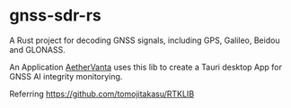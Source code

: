 # gnss-sdr-rs
A Rust project for decoding GNSS signals, including GPS, Galileo, Beidou and GLONASS.


An Application [AetherVanta](https://github.com/kewei/aethervanta/tree/main) uses this lib to create a Tauri desktop App for GNSS AI integrity monitorying.

Referring https://github.com/tomojitakasu/RTKLIB
